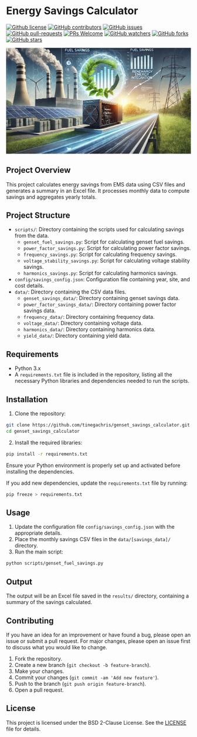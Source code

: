 # Energy Savings Calculator

[![Github license](https://img.shields.io/github/license/tinegachris/genset_savings_calculator.svg)](https://github.com/tinegachris/genset_savings_calculator/blob/main/LICENSE)
[![GitHub contributors](https://img.shields.io/github/contributors/tinegachris/genset_savings_calculator.svg)](https://github.com/tinegachris/genset_savings_calculator/graphs/contributors)
[![GitHub issues](https://img.shields.io/github/issues/tinegachris/genset_savings_calculator.svg)](https://github.com/tinegachris/genset_savings_calculator/issues)
[![GitHub pull-requests](https://img.shields.io/github/issues-pr/tinegachris/genset_savings_calculator.svg)](https://github.com/tinegachris/genset_savings_calculator/pulls)
[![PRs Welcome](https://img.shields.io/badge/PRs-welcome-brightgreen.svg?style=flat-square)](http://makeapullrequest.com)
[![GitHub watchers](https://img.shields.io/github/watchers/tinegachris/genset_savings_calculator.svg?style=social&label=Watch)](https://github.com/tinegachris/genset_savings_calculator/watchers)
[![GitHub forks](https://img.shields.io/github/forks/tinegachris/genset_savings_calculator.svg?style=social&label=Fork)](https://github.com/tinegachris/genset_savings_calculator/network/members)
[![GitHub stars](https://img.shields.io/github/stars/tinegachris/genset_savings_calculator.svg?style=social&label=Star)](https://github.com/tinegachris/genset_savings_calculator/stargazers)

![A visually appealing header image representing fuel savings and renewable energy integration. The image should feature a clean energy concept with solar panels, a genset (generator) emitting minimal exhaust, and a graph overlay showing energy savings. The background includes a blue sky and greenery, symbolizing sustainability. Incorporate a professional design suitable for technical documentation, with a focus on clarity and innovation.](Savings_Calculator_Header_Image.jpg)

## Project Overview

This project calculates energy savings from EMS data using CSV files and generates a summary in an Excel file. It processes monthly data to compute savings and aggregates yearly totals.

## Project Structure

- `scripts/`: Directory containing the scripts used for calculating savings from the data.
  - `genset_fuel_savings.py`: Script for calculating genset fuel savings.
  - `power_factor_savings.py`: Script for calculating power factor savings.
  - `frequency_savings.py`: Script for calculating frequency savings.
  - `voltage_stability_savings.py`: Script for calculating voltage stability savings.
  - `harmonics_savings.py`: Script for calculating harmonics savings.
- `config/savings_config.json`: Configuration file containing year, site, and cost details.
- `data/`: Directory containing the CSV data files.
  - `genset_savings_data/`: Directory containing genset savings data.
  - `power_factor_savings_data/`: Directory containing power factor savings data.
  - `frequency_data/`: Directory containing frequency data.
  - `voltage_data/`: Directory containing voltage data.
  - `harmonics_data/`: Directory containing harmonics data.
  - `yield_data/`: Directory containing yield data.

## Requirements

- Python 3.x
- A `requirements.txt` file is included in the repository, listing all the necessary Python libraries and dependencies needed to run the scripts.

## Installation

1. Clone the repository:

  ```sh
  git clone https://github.com/tinegachris/genset_savings_calculator.git
  cd genset_savings_calculator
  ```

2. Install the required libraries:

  ```sh
  pip install -r requirements.txt
  ```

  Ensure your Python environment is properly set up and activated before installing the dependencies.

  If you add new dependencies, update the `requirements.txt` file by running:

  ```sh
  pip freeze > requirements.txt
  ```

## Usage

1. Update the configuration file `config/savings_config.json` with the appropriate details.
2. Place the monthly savings CSV files in the `data/[savings_data]/` directory.
3. Run the main script:

  ```sh
  python scripts/genset_fuel_savings.py
  ```

## Output

The output will be an Excel file saved in the `results/` directory, containing a summary of the savings calculated.

## Contributing

If you have an idea for an improvement or have found a bug, please open an issue or submit a pull request. For major changes, please open an issue first to discuss what you would like to change.

1. Fork the repository.
2. Create a new branch (`git checkout -b feature-branch`).
3. Make your changes.
4. Commit your changes (`git commit -am 'Add new feature'`).
5. Push to the branch (`git push origin feature-branch`).
6. Open a pull request.

## License

This project is licensed under the BSD 2-Clause License. See the [LICENSE](LICENSE) file for details.
